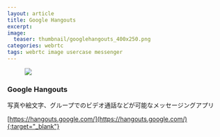 ```yaml
---
layout: article
title: Google Hangouts
excerpt: 
image:
  teaser: thumbnail/googlehangouts_400x250.png
categories: webrtc
tags: webrtc image usercase messenger
---
```


<figure>
	<a href="" target="_blank"><img src="{{ site.url }}/images/pages/googlehangouts.png"></a>
</figure>

### Google Hangouts

写真や絵文字、グループでのビデオ通話などが可能なメッセージングアプリ


[https://hangouts.google.com/](https://hangouts.google.com/){:target="_blank"}

